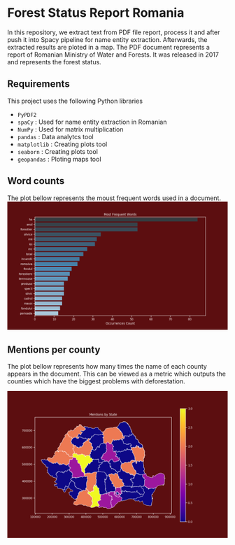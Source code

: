 # Forest Status Report Romania

In this repository, we extract text from PDF file report, process it and after push it into Spacy pipeline for name entity extraction.
Afterwards, the extracted results are ploted in a map.
The PDF document represents a report of Romanian Ministry of Water and Forests. It was released in 2017 and represents the forest status.

## Requirements

This project uses the following Python libraries

* `PyPDF2`
* `spaCy` : Used for name entity extraction in Romanian
* `NumPy` : Used for matrix multiplication
* `pandas` : Data analytcs tool
* `matplotlib` : Creating plots tool
* `seaborn` : Creating plots tool
* `geopandas` : Ploting maps tool

## Word counts

The plot bellow represents the moust frequent words used in a document.
![States Count](./scripts/images/words_counts.png)

## Mentions per county

The plot bellow represents how many times the name of each county appears in the document. This can be viewed as a metric which outputs the counties which have the biggest problems with deforestation.

![States Count](./scripts/images/map_2017.png)
